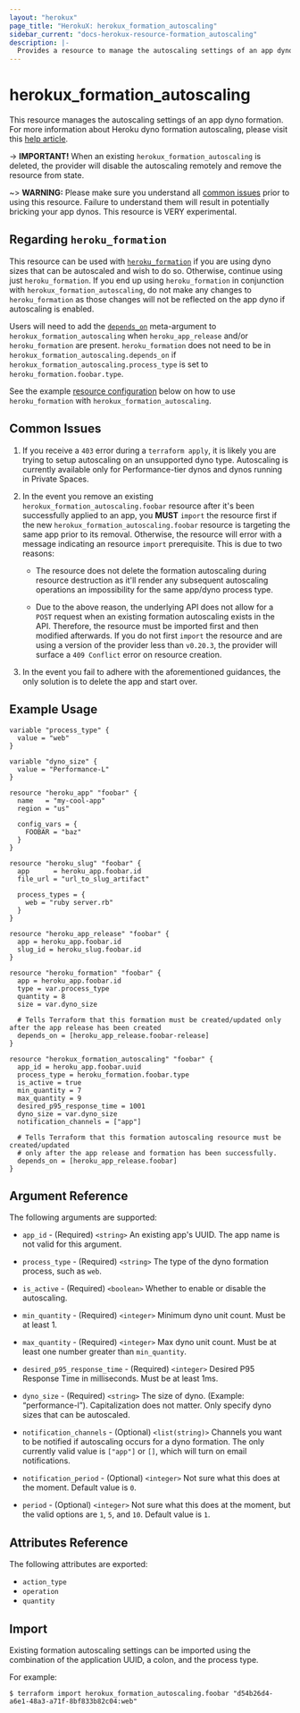 ```yaml
---
layout: "herokux"
page_title: "HerokuX: herokux_formation_autoscaling"
sidebar_current: "docs-herokux-resource-formation_autoscaling"
description: |-
  Provides a resource to manage the autoscaling settings of an app dyno formation.
---
```


# herokux\_formation\_autoscaling

This resource manages the autoscaling settings of an app dyno formation.
For more information about Heroku dyno formation autoscaling, please visit this [help article](https://devcenter.heroku.com/articles/scaling#autoscaling).

-> **IMPORTANT!**
When an existing `herokux_formation_autoscaling` is deleted, the provider will disable the autoscaling remotely
and remove the resource from state.

~> **WARNING:**
Please make sure you understand all [common issues](#common-issues) prior to using this resource. Failure to understand
them will result in potentially bricking your app dynos. This resource is VERY experimental.

## Regarding `heroku_formation`

This resource can be used with [`heroku_formation`](https://registry.terraform.io/providers/heroku/heroku/latest/docs/resources/formation)
if you are using dyno sizes that can be autoscaled and wish to do so. Otherwise, continue using just `heroku_formation`.
If you end up using `heroku_formation` in conjunction with `herokux_formation_autoscaling`, do not make any changes to
`heroku_formation` as those changes will not be reflected on the app dyno if autoscaling is enabled.

Users will need to add the [`depends_on`](https://www.terraform.io/docs/language/meta-arguments/depends_on.html) meta-argument
to `herokux_formation_autoscaling` when `heroku_app_release` and/or `heroku_formation` are present. `heroku_formation`
does not need to be in `herokux_formation_autoscaling.depends_on` if `herokux_formation_autoscaling.process_type` is set
to `heroku_formation.foobar.type`.

See the example [resource configuration](#example-usage) below on how to use `heroku_formation` with `herokux_formation_autoscaling`.

## Common Issues

1. If you receive a `403` error during a `terraform apply`, it is likely you are trying to setup autoscaling
on an unsupported dyno type. Autoscaling is currently available only for Performance-tier dynos and dynos running in Private Spaces.

1. In the event you remove an existing `herokux_formation_autoscaling.foobar` resource after it's been successfully applied to an app,
   you **MUST** `import` the resource first if the new `herokux_formation_autoscaling.foobar` resource is targeting
   the same app prior to its removal. Otherwise, the resource will error with a message indicating an resource `import` prerequisite.
   This is due to two reasons:

    * The resource does not delete the formation autoscaling during resource destruction as it'll render any subsequent
      autoscaling operations an impossibility for the same app/dyno process type.

    * Due to the above reason, the underlying API does not allow for a `POST` request when an existing formation autoscaling
      exists in the API. Therefore, the resource must be imported first and then modified afterwards. If you do not first `import`
      the resource and are using a version of the provider less than `v0.20.3`, the provider will surface a `409 Conflict` error
      on resource creation.

1. In the event you fail to adhere with the aforementioned guidances, the only solution is to delete the app and start over.

## Example Usage

```hcl-terraform
variable "process_type" {
  value = "web"
}

variable "dyno_size" {
  value = "Performance-L"
}

resource "heroku_app" "foobar" {
  name   = "my-cool-app"
  region = "us"

  config_vars = {
    FOOBAR = "baz"
  }
}

resource "heroku_slug" "foobar" {
  app      = heroku_app.foobar.id
  file_url = "url_to_slug_artifact"

  process_types = {
    web = "ruby server.rb"
  }
}

resource "heroku_app_release" "foobar" {
  app = heroku_app.foobar.id
  slug_id = heroku_slug.foobar.id
}

resource "heroku_formation" "foobar" {
  app = heroku_app.foobar.id
  type = var.process_type
  quantity = 8
  size = var.dyno_size

  # Tells Terraform that this formation must be created/updated only after the app release has been created
  depends_on = [heroku_app_release.foobar-release]
}

resource "herokux_formation_autoscaling" "foobar" {
  app_id = heroku_app.foobar.uuid
  process_type = heroku_formation.foobar.type
  is_active = true
  min_quantity = 7
  max_quantity = 9
  desired_p95_response_time = 1001
  dyno_size = var.dyno_size
  notification_channels = ["app"]

  # Tells Terraform that this formation autoscaling resource must be created/updated
  # only after the app release and formation has been successfully.
  depends_on = [heroku_app_release.foobar]
}
```

## Argument Reference

The following arguments are supported:

* `app_id` - (Required) `<string>` An existing app's UUID. The app name is not valid for this argument.

* `process_type` - (Required) `<string>` The type of the dyno formation process, such as `web`.

* `is_active` - (Required) `<boolean>` Whether to enable or disable the autoscaling.

* `min_quantity` - (Required) `<integer>` Minimum dyno unit count. Must be at least 1.

* `max_quantity` - (Required) `<integer>` Max dyno unit count. Must be at least one number greater than `min_quantity`.

* `desired_p95_response_time` - (Required) `<integer>` Desired P95 Response Time in milliseconds. Must be at least 1ms.

* `dyno_size` - (Required) `<string>` The size of dyno. (Example: “performance-l”). Capitalization does not matter.
Only specify dyno sizes that can be autoscaled.

* `notification_channels` - (Optional) `<list(string)>` Channels you want to be notified if autoscaling occurs
for a dyno formation. The only currently valid value is `["app"]` or `[]`, which will turn on email notifications.

* `notification_period` - (Optional) `<integer>` Not sure what this does at the moment. Default value is `0`.

* `period` - (Optional) `<integer>` Not sure what this does at the moment, but the valid options are `1`, `5`, and `10`.
Default value is `1`.

## Attributes Reference

The following attributes are exported:

* `action_type`
* `operation`
* `quantity`

## Import

Existing formation autoscaling settings can be imported using the combination
of the application UUID, a colon, and the process type.

For example:

```shell script
$ terraform import herokux_formation_autoscaling.foobar "d54b26d4-a6e1-48a3-a71f-8bf833b82c04:web"
```
